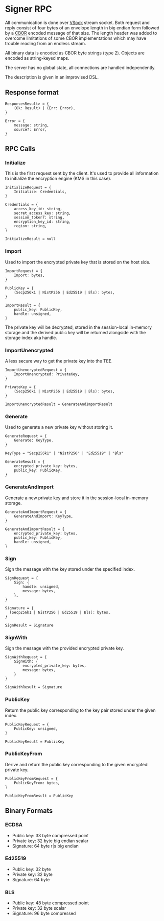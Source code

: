 # Signer RPC

All communication is done over [VSock](https://man7.org/linux/man-pages/man7/vsock.7.html) stream socket. Both request and reply consist of four bytes of an envelope length in big endian form followed by a [CBOR](https://cbor.io/) encoded message of that size. The length header was added to overcome limitations of some CBOR implementations which may have trouble reading from an endless stream.

All binary data is encoded as CBOR byte strings (type 2). Objects are encoded as string-keyed maps.

The server has no global state, all connections are handled independently.

The description is given in an improvised DSL.

## Response format

```text
Response<Result> = {
    (Ok: Result) | (Err: Error),
}

Error = {
    message: string,
    source?: Error,
}
```

## RPC Calls

### Initialize

This is the first request sent by the client. It's used to provide all information to initialize the encryption engine (KMS in this case).

```text
InitializeRequest = {
    Initialize: Credentials,
}

Credentials = {
    access_key_id: string,
    secret_access_key: string,
    session_token?: string,
    encryption_key_id: string,
    region: string,
}

InitializeResult = null
```

### Import

Used to import the encrypted private key that is stored on the host side.

```text
ImportRequest = {
    Import: bytes,
}

PublicKey = {
    (Secp256k1 | NistP256 | Ed25519 | Bls): bytes,
}

ImportResult = {
    public_key: PublicKey,
    handle: unsigned,
}
```

The private key will be decrypted, stored in the session-local in-memory storage and the derived public key will be returned alongside with the storage index aka handle.

### ImportUnencrypted

A less secure way to get the private key into the TEE.

```text
ImportUnencryptedRequest = {
    ImportUnencrypted: PrivateKey,
}

PrivateKey = {
    (Secp256k1 | NistP256 | Ed25519 | Bls): bytes,
}

ImportUnencryptedResult = GenerateAndImportResult
```

### Generate

Used to generate a new private key without storing it.

```text
GenerateRequest = {
    Generate: KeyType,
}

KeyType = "Secp256k1" | "NistP256" | "Ed25519" | "Bls"

GenerateResult = {
    encrypted_private_key: bytes,
    public_key: PublicKey,
}
```

### GenerateAndImport

Generate a new private key and store it in the session-local in-memory storage.

```text
GenerateAndImportRequest = {
    GenerateAndImport: KeyType,
}

GenerateAndImportResult = {
    encrypted_private_key: bytes,
    public_key: PublicKey,
    handle: unsigned,
}
```

### Sign

Sign the message with the key stored under the specified index.

```text
SignRequest = {
    Sign: {
        handle: unsigned,
        message: bytes,
    },
}

Signature = {
  (Secp256k1 | NistP256 | Ed25519 | Bls): bytes,
}

SignResult = Signature
```

### SignWith

Sign the message with the provided encrypted private key.

```text
SignWithRequest = {
    SignWith: {
        encrypted_private_key: bytes,
        message: bytes,
    }
}

SignWithResult = Signature
```

### PublicKey

Return the public key corresponding to the key pair stored under the given index.

```text
PublicKeyRequest = {
    PublicKey: unsigned,
}

PublicKeyResult = PublicKey
```

### PublicKeyFrom

Derive and return the public key corresponding to the given encrypted private key.

```text
PublicKeyFromRequest = {
    PublicKeyFrom: bytes,
}

PublicKeyFromResult = PublicKey
```

## Binary Formats

### ECDSA

* Public key:  33 byte compressed point
* Private key: 32 byte big endian scalar
* Signature: 64 byte r|s big endian

### Ed25519

* Public key: 32 byte
* Private key: 32 byte
* Signature: 64 byte

### BLS

* Public key: 48 byte compressed point
* Private key: 32 byte scalar
* Signature: 96 byte compressed
